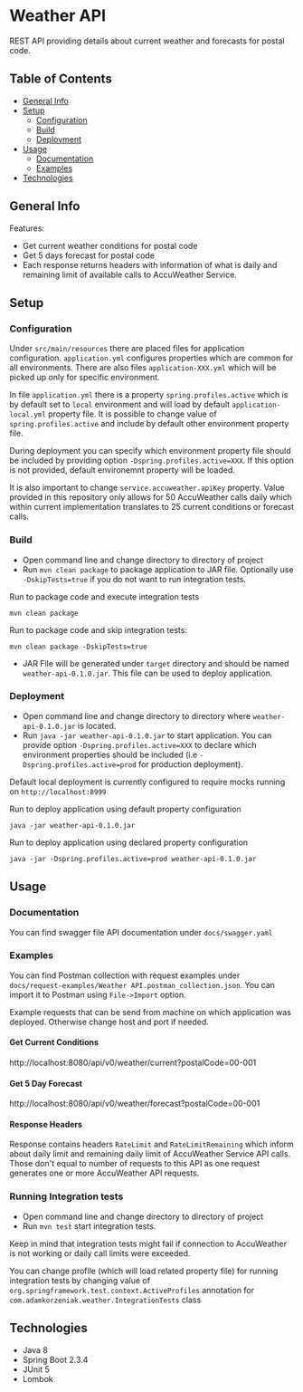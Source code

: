 # Weather API

REST API providing details about current weather and forecasts for postal code.

## Table of Contents

- [General Info](#general-info)
- [Setup](#setup)
  - [Configuration](#configuration)
  - [Build](#build)
  - [Deployment](#deployment)
- [Usage](#usage)
  - [Documentation](#documentation)
  - [Examples](#examples)
- [Technologies](#technologies)

## General Info

Features:
- Get current weather conditions for postal code
- Get 5 days forecast for postal code
- Each response returns headers with information of what is daily and remaining limit of available calls to AccuWeather Service.

## Setup

### Configuration

Under `src/main/resources` there are placed files for application configuration. `application.yml` configures properties which are common for all environments. 
There are also files `application-XXX.yml` which will be picked up only for specific environment.

In file `application.yml` there is a property `spring.profiles.active` which is by default set to `local` environment and will load by default `application-local.yml` property file.
It is possible to change value of `spring.profiles.active` and include by default other environment property file.

During deployment you can specify which environment property file should be included by providing option `-Dspring.profiles.active=XXX`.
If this option is not provided, default environemnt property will be loaded.

It is also important to change `service.accuweather.apiKey` property. 
Value provided in this repository only allows for 50 AccuWeather calls daily which within current implementation translates to 25 current conditions or forecast calls.

### Build

- Open command line and change directory to directory of project
- Run `mvn clean package` to package application to JAR file. Optionally use `-DskipTests=true` if you do not want to run integration tests.

Run to package code and execute integration tests
```
mvn clean package
```

Run to package code and skip integration tests:
```
mvn clean package -DskipTests=true
```

- JAR File will be generated under `target` directory and should be named `weather-api-0.1.0.jar`. This file can be used to deploy application.

### Deployment

- Open command line and change directory to directory where `weather-api-0.1.0.jar` is located.
- Run `java -jar weather-api-0.1.0.jar` to start application. 
You can provide option `-Dspring.profiles.active=XXX` to declare which environment properties should be included (i.e `-Dspring.profiles.active=prod` for production deployment).

Default local deployment is currently configured to require mocks running on `http://localhost:8999`

Run to deploy application using default property configuration
```
java -jar weather-api-0.1.0.jar
```

Run to deploy application using declared property configuration
```
java -jar -Dspring.profiles.active=prod weather-api-0.1.0.jar
```

## Usage

### Documentation

You can find swagger file API documentation under `docs/swagger.yaml`

### Examples

You can find Postman collection with request examples under `docs/request-examples/Weather API.postman_collection.json`. You can import it to Postman using `File->Import` option.

Example requests that can be send from machine on which application was deployed. Otherwise change host and port if needed.

#### Get Current Conditions

http://localhost:8080/api/v0/weather/current?postalCode=00-001

#### Get 5 Day Forecast

http://localhost:8080/api/v0/weather/forecast?postalCode=00-001

#### Response Headers

Response contains headers `RateLimit` and `RateLimitRemaining` which inform about daily limit and remaining daily limit of AccuWeather Service API calls.
Those don't equal to number of requests to this API as one request generates one or more AccuWeather API requests.

### Running Integration tests

- Open command line and change directory to directory of project
- Run `mvn test` start integration tests. 

Keep in mind that integration tests might fail if connection to AccuWeather is not working or daily call limits were exceeded.

You can change profile (which will load related property file) for running integration tests by changing value of `org.springframework.test.context.ActiveProfiles` annotation for `com.adamkorzeniak.weather.IntegrationTests` class


## Technologies

- Java 8
- Spring Boot 2.3.4
- JUnit 5
- Lombok